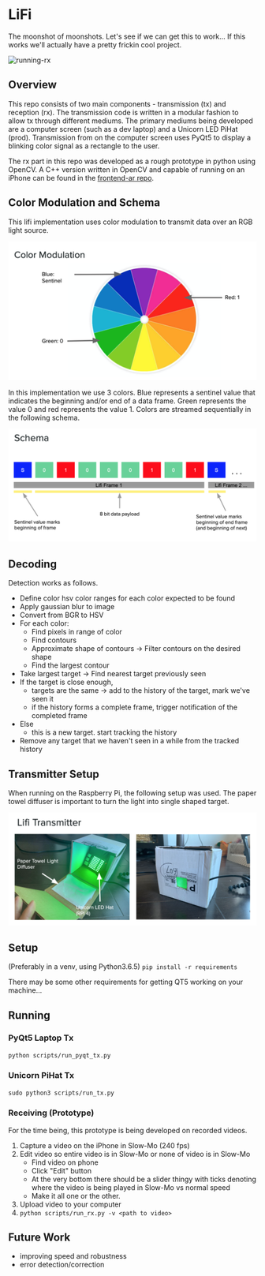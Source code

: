 # LiFi

The moonshot of moonshots. Let's see if we can get this to work...
If this works we'll actually have a pretty frickin cool project.

![running-rx](figures/running-rx.gif)

## Overview
This repo consists of two main components - transmission (tx) and reception
(rx). The transmission code is written in a modular fashion to allow tx through
different mediums. The primary mediums being developed are a computer screen
(such as a dev laptop) and a Unicorn LED PiHat (prod). Transmission from on the
computer screen uses PyQt5 to display a blinking color signal as a rectangle to
the user.

The rx part in this repo was developed as a rough prototype in
python using OpenCV. A C++ version written in OpenCV and capable of running on
an iPhone can be found in the [frontend-ar repo][ar-repo].

## Color Modulation and Schema

This lifi implementation uses color modulation to transmit data over an RGB
light source. 

![color-modulation](figures/color-modulation.png)

In this implementation we use 3 colors. Blue represents a sentinel value that
indicates the beginning and/or end of a data frame. Green represents the value
0 and red represents the value 1. Colors are streamed sequentially in the
following schema. 

![schema](figures/schema.png)

## Decoding 
Detection works as follows. 
- Define color hsv color ranges for each color expected to be found
- Apply gaussian blur to image
- Convert from BGR to HSV
- For each color:
  - Find pixels in range of color
  - Find contours
  - Approximate shape of contours -> Filter contours on the desired shape
  - Find the largest contour
- Take largest target -> Find nearest target previously seen
- If the target is close enough, 
  - targets are the same -> add to the history of the target, mark we've seen it
  - if the history forms a complete frame, trigger notification of the completed
  frame
- Else
  - this is a new target. start tracking the history
- Remove any target that we haven't seen in a while from the tracked history

## Transmitter Setup
When running on the Raspberry Pi, the following setup was used. The paper towel
diffuser is important to turn the light into single shaped target. 

![tx](figures/tx-box.png)

## Setup
(Preferably in a venv, using Python3.6.5) 
`pip install -r requirements`

There may be some other requirements for getting QT5 working on your machine...

## Running

### PyQt5 Laptop Tx
`python scripts/run_pyqt_tx.py`

### Unicorn PiHat Tx
`sudo python3 scripts/run_tx.py`

### Receiving (Prototype)
For the time being, this prototype is being developed on recorded videos.
1. Capture a video on the iPhone in Slow-Mo (240 fps)
2. Edit video so entire video is in Slow-Mo or none of video is in Slow-Mo
    - Find video on phone
    - Click "Edit" button
    - At the very bottom there should be a slider thingy with ticks denoting
    where the video is being played in Slow-Mo vs normal speed
    - Make it all one or the other. 
3. Upload video to your computer
4. `python scripts/run_rx.py -v <path to video>`

## Future Work
- improving speed and robustness
- error detection/correction

[ar-repo]: https://github.com/capstone-winners/frontend_ar/tree/master/cap/LifiDetector
